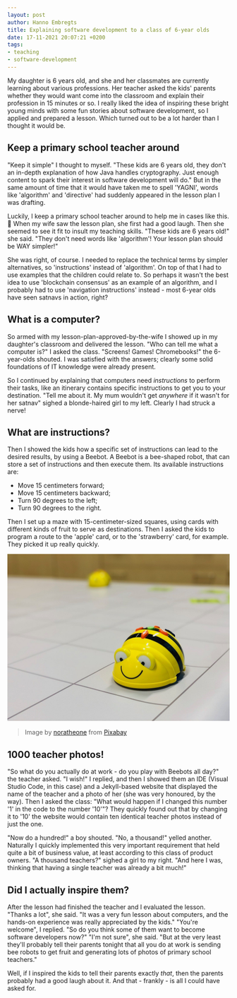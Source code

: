```yaml
---
layout: post
author: Hanno Embregts
title: Explaining software development to a class of 6-year olds
date: 17-11-2021 20:07:21 +0200
tags: 
- teaching
- software-development
---
```


My daughter is 6 years old, and she and her classmates are currently learning about various professions. Her teacher asked the kids' parents whether they would want come into the classroom and explain their profession in 15 minutes or so. I really liked the idea of inspiring these bright young minds with some fun stories about software development, so I applied and prepared a lesson. Which turned out to be a lot harder than I thought it would be.

## Keep a primary school teacher around

"Keep it simple" I thought to myself. "These kids are 6 years old, they don't an in-depth explanation of how Java handles cryptography. Just enough content to spark their interest in software development will do." But in the same amount of time that it would have taken me to spell 'YAGNI', words like 'algorithm' and 'directive' had suddenly appeared in the lesson plan I was drafting.

Luckily, I keep a primary school teacher around to help me in cases like this. 🙂 When my wife saw the lesson plan, she first had a good laugh. Then she seemed to see it fit to insult my teaching skills. "These kids are 6 years old!" she said. "They don't need words like 'algorithm'! Your lesson plan should be WAY simpler!"

She was right, of course. I needed to replace the technical terms by simpler alternatives, so 'instructions' instead of 'algorithm'. On top of that I had to use examples that the children could relate to. So perhaps it wasn't the best idea to use 'blockchain consensus' as an example of an algorithm, and I probably had to use 'navigation instructions' instead - most 6-year olds have seen satnavs in action, right?

## What is a computer?

So armed with my lesson-plan-approved-by-the-wife I showed up in my daughter's classroom and delivered the lesson. "Who can tell me what a computer is?" I asked the class. "Screens! Games! Chromebooks!" the 6-year-olds shouted. I was satisfied with the answers; clearly some solid foundations of IT knowledge were already present.

So I continued by explaining that computers need *instructions* to perform their tasks, like an itinerary contains specific instructions to get you to your destination. "Tell me about it. My mum wouldn't get *anywhere* if it wasn't for her satnav" sighed a blonde-haired girl to my left. Clearly I had struck a nerve!

## What are instructions?

Then I showed the kids how a specific set of instructions can lead to the desired results, by using a Beebot. A Beebot is a bee-shaped robot, that can store a set of instructions and then execute them. Its available instructions are:

* Move 15 centimeters forward;
* Move 15 centimeters backward;
* Turn 90 degrees to the left;
* Turn 90 degrees to the right.

Then I set up a maze with 15-centimeter-sized squares, using cards with different kinds of fruit to serve as destinations. Then I asked the kids to program a route to the 'apple' card, or to the 'strawberry' card, for example. They picked it up really quickly.

![A Beebot](/images/blog/bee-bot.jpg)
> Image by <a href="https://pixabay.com/users/noratheone-7789308/?utm_source=link-attribution&amp;utm_medium=referral&amp;utm_campaign=image&amp;utm_content=4096410">noratheone</a> from <a href="https://pixabay.com/?utm_source=link-attribution&amp;utm_medium=referral&amp;utm_campaign=image&amp;utm_content=4096410">Pixabay</a>

## 1000 teacher photos!

"So what do you actually do at work - do you play with Beebots all day?" the teacher asked. "I wish!" I replied, and then I showed them an IDE (Visual Studio Code, in this case) and a Jekyll-based website that displayed the name of the teacher and a photo of her (she was very honoured, by the way). Then I asked the class: "What would happen if I changed this number '1' in the code to the number '10'"? They quickly found out that by changing it to '10' the website would contain ten identical teacher photos instead of just the one.

"Now do a hundred!" a boy shouted. "No, a thousand!" yelled another. Naturally I quickly implemented this very important requirement that held quite a bit of business value, at least according to this class of product owners. "A thousand teachers?" sighed a girl to my right. "And here I was, thinking that having a single teacher was already a bit much!"

## Did I actually inspire them?

After the lesson had finished the teacher and I evaluated the lesson. "Thanks a lot", she said. "It was a very fun lesson about computers, and the hands-on experience was really appreciated by the kids." "You're welcome", I replied. "So do you think some of them want to become software developers now?" "I'm not sure", she said. "But at the very least they'll probably tell their parents tonight that all you do at work is sending bee robots to get fruit and generating lots of photos of primary school teachers." 

Well, if I inspired the kids to tell their parents exactly *that*, then the parents probably had a good laugh about it. And that - frankly - is all I could have asked for.

